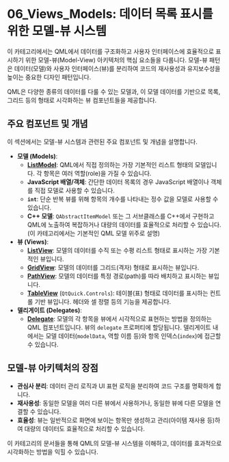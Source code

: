 # 06_Views_Models: 데이터 목록 표시를 위한 모델-뷰 시스템

이 카테고리에서는 QML에서 데이터를 구조화하고 사용자 인터페이스에 효율적으로 표시하기 위한 모델-뷰(Model-View) 아키텍처의 핵심 요소들을 다룹니다. 모델-뷰 패턴은 데이터(모델)와 사용자 인터페이스(뷰)를 분리하여 코드의 재사용성과 유지보수성을 높이는 중요한 디자인 패턴입니다.

QML은 다양한 종류의 데이터를 다룰 수 있는 모델과, 이 모델 데이터를 기반으로 목록, 그리드 등의 형태로 시각화하는 뷰 컴포넌트들을 제공합니다.

## 주요 컴포넌트 및 개념

이 섹션에서는 모델-뷰 시스템과 관련된 주요 컴포넌트 및 개념을 설명합니다.

*   **모델 (Models)**:
    *   **[ListModel](./ListModel.md)**: QML에서 직접 정의하는 가장 기본적인 리스트 형태의 모델입니다. 각 항목은 여러 역할(role)을 가질 수 있습니다.
    *   **JavaScript 배열/객체**: 간단한 데이터 목록의 경우 JavaScript 배열이나 객체를 직접 모델로 사용할 수 있습니다.
    *   **`int`**: 단순 반복 뷰를 위해 항목의 개수를 나타내는 정수 값을 모델로 사용할 수 있습니다.
    *   **C++ 모델**: `QAbstractItemModel` 또는 그 서브클래스를 C++에서 구현하고 QML에 노출하여 복잡하거나 대량의 데이터를 효율적으로 처리할 수 있습니다. (이 카테고리에서는 기본적인 QML 모델 위주로 설명)
*   **뷰 (Views)**:
    *   **[ListView](./ListView.md)**: 모델의 데이터를 수직 또는 수평 리스트 형태로 표시하는 가장 기본적인 뷰입니다.
    *   **[GridView](./GridView.md)**: 모델의 데이터를 그리드(격자) 형태로 표시하는 뷰입니다.
    *   **[PathView](./PathView.md)**: 모델의 데이터를 특정 경로(path)를 따라 배치하고 표시하는 뷰입니다.
    *   **[TableView](./TableView.md)** (`QtQuick.Controls`): 테이블(표) 형태로 데이터를 표시하는 컨트롤 기반 뷰입니다. 헤더와 셀 정렬 등의 기능을 제공합니다.
*   **델리게이트 (Delegates)**:
    *   **[Delegate](./Delegate.md)**: 모델의 각 항목을 뷰에서 시각적으로 표현하는 방법을 정의하는 QML 컴포넌트입니다. 뷰의 `delegate` 프로퍼티에 할당됩니다. 델리게이트 내에서는 모델 데이터(`modelData`, 역할 이름 등)와 항목 인덱스(`index`)에 접근할 수 있습니다.

## 모델-뷰 아키텍처의 장점

*   **관심사 분리**: 데이터 관리 로직과 UI 표현 로직을 분리하여 코드 구조를 명확하게 합니다.
*   **재사용성**: 동일한 모델을 여러 다른 뷰에서 사용하거나, 동일한 뷰에 다른 모델을 연결할 수 있습니다.
*   **효율성**: 뷰는 일반적으로 화면에 보이는 항목만 생성하고 관리(아이템 재사용 등)하여 대량의 데이터도 효율적으로 처리할 수 있습니다.

이 카테고리의 문서들을 통해 QML의 모델-뷰 시스템을 이해하고, 데이터를 효과적으로 시각화하는 방법을 익힐 수 있습니다. 